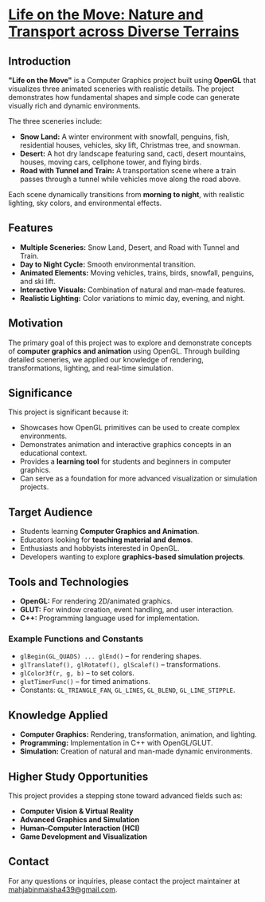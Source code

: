 # [Life on the Move: Nature and Transport across Diverse Terrains](#)
## Introduction
**"Life on the Move"** is a Computer Graphics project built using **OpenGL** that visualizes three animated sceneries with realistic details. The project demonstrates how fundamental shapes and simple code can generate visually rich and dynamic environments.  

The three sceneries include:  
- **Snow Land:** A winter environment with snowfall, penguins, fish, residential houses, vehicles, sky lift, Christmas tree, and snowman.  
- **Desert:** A hot dry landscape featuring sand, cacti, desert mountains, houses, moving cars, cellphone tower, and flying birds.  
- **Road with Tunnel and Train:** A transportation scene where a train passes through a tunnel while vehicles move along the road above.  

Each scene dynamically transitions from **morning to night**, with realistic lighting, sky colors, and environmental effects.

## Features
- **Multiple Sceneries:** Snow Land, Desert, and Road with Tunnel and Train.  
- **Day to Night Cycle:** Smooth environmental transition.  
- **Animated Elements:** Moving vehicles, trains, birds, snowfall, penguins, and ski lift.  
- **Interactive Visuals:** Combination of natural and man-made features.  
- **Realistic Lighting:** Color variations to mimic day, evening, and night.  

## Motivation
The primary goal of this project was to explore and demonstrate concepts of **computer graphics and animation** using OpenGL. Through building detailed sceneries, we applied our knowledge of rendering, transformations, lighting, and real-time simulation.

## Significance
This project is significant because it:  
- Showcases how OpenGL primitives can be used to create complex environments.  
- Demonstrates animation and interactive graphics concepts in an educational context.  
- Provides a **learning tool** for students and beginners in computer graphics.  
- Can serve as a foundation for more advanced visualization or simulation projects.  

## Target Audience
- Students learning **Computer Graphics and Animation**.  
- Educators looking for **teaching material and demos**.  
- Enthusiasts and hobbyists interested in OpenGL.  
- Developers wanting to explore **graphics-based simulation projects**.  

## Tools and Technologies
- **OpenGL:** For rendering 2D/animated graphics.  
- **GLUT:** For window creation, event handling, and user interaction.  
- **C++:** Programming language used for implementation.  

### Example Functions and Constants
- `glBegin(GL_QUADS) ... glEnd()` – for rendering shapes.  
- `glTranslatef(), glRotatef(), glScalef()` – transformations.  
- `glColor3f(r, g, b)` – to set colors.  
- `glutTimerFunc()` – for timed animations.  
- Constants: `GL_TRIANGLE_FAN`, `GL_LINES`, `GL_BLEND`, `GL_LINE_STIPPLE`.  

## Knowledge Applied
- **Computer Graphics:** Rendering, transformation, animation, and lighting.  
- **Programming:** Implementation in C++ with OpenGL/GLUT.  
- **Simulation:** Creation of natural and man-made dynamic environments.  

## Higher Study Opportunities
This project provides a stepping stone toward advanced fields such as:  
- **Computer Vision & Virtual Reality**  
- **Advanced Graphics and Simulation**  
- **Human–Computer Interaction (HCI)**  
- **Game Development and Visualization**  

## Contact
For any questions or inquiries, please contact the project maintainer at [mahjabinmaisha439@gmail.com](mailto:mahjabinmaisha439@gmail.com).

